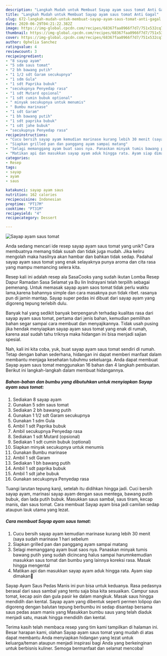 ```yaml
---
description: "Langkah Mudah untuk Membuat Sayap ayam saus tomat Anti Gagal"
title: "Langkah Mudah untuk Membuat Sayap ayam saus tomat Anti Gagal"
slug: 672-langkah-mudah-untuk-membuat-sayap-ayam-saus-tomat-anti-gagal
date: 2020-06-29T04:21:22.382Z
image: https://img-global.cpcdn.com/recipes/68367faa0966f7d7/751x532cq70/sayap-ayam-saus-tomat-foto-resep-utama.jpg
thumbnail: https://img-global.cpcdn.com/recipes/68367faa0966f7d7/751x532cq70/sayap-ayam-saus-tomat-foto-resep-utama.jpg
cover: https://img-global.cpcdn.com/recipes/68367faa0966f7d7/751x532cq70/sayap-ayam-saus-tomat-foto-resep-utama.jpg
author: Ophelia Sanchez
ratingvalue: 4
reviewcount: 3
recipeingredient:
- "8 sayap ayam"
- "5 sdm saus tomat"
- "2 bh bawang putih"
- "1 1/2 sdt Garam secukupnya"
- "1 sdm Gula"
- "1 sdt Paprika bubuk"
- "secukupnya Penyedap rasa"
- "1 sdt Mutard opsional"
- "1 sdt cumin bubuk optional"
- " minyak secukupnya untuk menumis"
- " Bumbu marinase"
- "1 sdt Garam"
- "1 bh bawang putih"
- "1 sdt paprika bubuk"
- "1 sdt jahe bubuk"
- "secukupnya Penyedap rasa"
recipeinstructions:
- "Cucu bersih sayap ayam kemudian marinase kurang lebih 30 menit (saya sudah marinase 1 hari sebelum"
- "Siapkan grilled pan dan panggang ayam sampai matang"
- "Selagi memanggang ayam buat saos nya. Panaskan minyak tumis bawang putih yang sudah dicincang halus sampai harumnkemudian masukkan saus tomat dan bumbu yang lainnya koreksi rasa. Masak hingga mengental"
- "Matikan api dan masukkan sayap ayam aduk hingga rata. Ayam siap dimakan🤤"
categories:
- Resep
tags:
- sayap
- ayam
- saus

katakunci: sayap ayam saus 
nutrition: 162 calories
recipecuisine: Indonesian
preptime: "PT17M"
cooktime: "PT31M"
recipeyield: "4"
recipecategory: Dessert

---
```



![Sayap ayam saus tomat](https://img-global.cpcdn.com/recipes/68367faa0966f7d7/751x532cq70/sayap-ayam-saus-tomat-foto-resep-utama.jpg)

Anda sedang mencari ide resep sayap ayam saus tomat yang unik? Cara membuatnya memang tidak susah dan tidak juga mudah. Jika keliru mengolah maka hasilnya akan hambar dan bahkan tidak sedap. Padahal sayap ayam saus tomat yang enak selayaknya punya aroma dan cita rasa yang mampu memancing selera kita.

Resep kali ini adalah resep ala SasaCooks yang sudah ikutan Lomba Resep Dapur Ramadan Sasa Selamat ya Bu Iin Indrayani telah terpilih sebagai pemenang. Untuk memasak sayap ayam saos tomat tidak perlu waktu lama,karena bahannya simple dan cara masaknya pun tidak ribet. rasanya pun di jamin mantap. Sayap super pedas ini dibuat dari sayap ayam yang digoreng tepung terlebih dulu.

Banyak hal yang sedikit banyak berpengaruh terhadap kualitas rasa dari sayap ayam saus tomat, pertama dari jenis bahan, kemudian pemilihan bahan segar sampai cara membuat dan menyajikannya. Tidak usah pusing jika hendak menyiapkan sayap ayam saus tomat yang enak di rumah, karena asal sudah tahu triknya maka hidangan ini bisa menjadi sajian spesial.


Nah, kali ini kita coba, yuk, buat sayap ayam saus tomat sendiri di rumah. Tetap dengan bahan sederhana, hidangan ini dapat memberi manfaat dalam membantu menjaga kesehatan tubuhmu sekeluarga. Anda dapat membuat Sayap ayam saus tomat menggunakan 16 bahan dan 4 langkah pembuatan. Berikut ini langkah-langkah dalam membuat hidangannya.

<!--inarticleads1-->

##### Bahan-bahan dan bumbu yang dibutuhkan untuk menyiapkan Sayap ayam saus tomat:

1. Sediakan 8 sayap ayam
1. Gunakan 5 sdm saus tomat
1. Sediakan 2 bh bawang putih
1. Gunakan 1 1/2 sdt Garam secukupnya
1. Gunakan 1 sdm Gula
1. Ambil 1 sdt Paprika bubuk
1. Ambil secukupnya Penyedap rasa
1. Sediakan 1 sdt Mutard (opsional)
1. Sediakan 1 sdt cumin bubuk (optional)
1. Siapkan  minyak secukupnya untuk menumis
1. Gunakan  Bumbu marinase
1. Ambil 1 sdt Garam
1. Sediakan 1 bh bawang putih
1. Ambil 1 sdt paprika bubuk
1. Ambil 1 sdt jahe bubuk
1. Gunakan secukupnya Penyedap rasa


Tuangi larutan tepung kanji, setelah itu didihkan hingga jadi. Cuci bersih sayap ayam, marinasi sayap ayam dengan saus mentega, bawang putih bubuk, dan lada putih bubuk. Masukkan saus sambal, saus tiram, kecap manis, dan saus tomat. Cara membuat Sayap ayam bisa jadi camilan sedap ataupun lauk utama yang lezat. 

<!--inarticleads2-->

##### Cara membuat Sayap ayam saus tomat:

1. Cucu bersih sayap ayam kemudian marinase kurang lebih 30 menit (saya sudah marinase 1 hari sebelum
1. Siapkan grilled pan dan panggang ayam sampai matang
1. Selagi memanggang ayam buat saos nya. Panaskan minyak tumis bawang putih yang sudah dicincang halus sampai harumnkemudian masukkan saus tomat dan bumbu yang lainnya koreksi rasa. Masak hingga mengental
1. Matikan api dan masukkan sayap ayam aduk hingga rata. Ayam siap dimakan🤤


Sayap Ayam Saus Pedas Manis ini pun bisa untuk keduanya. Rasa pedasnya berasal dari saus sambal yang tentu saja bisa kita sesuaikan. Campur saus tomat, kecap asin dan gula pasir ke dalam mangkuk. Masak saus hingga mendidih dan kental. Sayap ayam yang dibentuk seperti permen lolipop dan digoreng dengan balutan tepung berbumbu ini sedap disantap bersama saus pedas asam manis yang Masukkan bumbu saus yang telah diaduk menjadi satu, masak hingga mendidih dan kental. 

Terima kasih telah membaca resep yang tim kami tampilkan di halaman ini. Besar harapan kami, olahan Sayap ayam saus tomat yang mudah di atas dapat membantu Anda menyiapkan hidangan yang lezat untuk keluarga/teman ataupun menjadi inspirasi bagi Anda yang berkeinginan untuk berbisnis kuliner. Semoga bermanfaat dan selamat mencoba!
